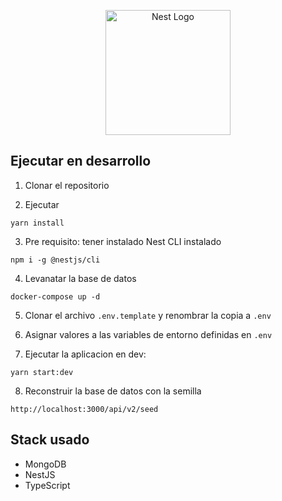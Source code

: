 <p align="center">
  <a href="http://nestjs.com/" target="blank"><img src="https://nestjs.com/img/logo-small.svg" width="200" alt="Nest Logo" /></a>
</p>

## Ejecutar en desarrollo

1. Clonar el repositorio

2. Ejecutar

```
yarn install
```
3. Pre requisito: tener instalado Nest CLI instalado

```
npm i -g @nestjs/cli
```

4. Levanatar la base de datos
```
docker-compose up -d
```

5. Clonar el archivo ```.env.template``` y renombrar la copia a ```.env```

6. Asignar valores a las variables de entorno definidas en  ```.env```

7. Ejecutar la aplicacion en dev:
```
yarn start:dev
```
8. Reconstruir la base de datos con la semilla
```
http://localhost:3000/api/v2/seed
```

## Stack usado
* MongoDB
* NestJS
* TypeScript

